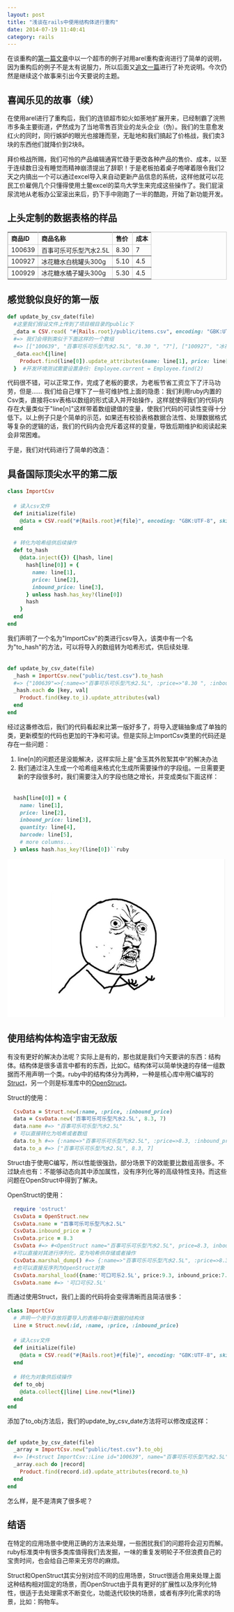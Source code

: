 ```yaml
---
layout: post
title: "浅谈在rails中使用结构体进行重构"
date: 2014-07-19 11:40:41
category: rails
---
```


在谈重构的[第一篇文章](/use-arel-to-refactor-your-sql)中以一个超市的例子对用arel重构查询进行了简单的说明，因为重构后的例子不是太有说服力，所以后面又[追文一篇](/intro-of-orderquery-class)进行了补充说明。今次仍然是继续这个故事来引出今天要说的主题。

## 喜闻乐见的故事（续）

在使用arel进行了重构后，我们的连锁超市如火如荼地扩展开来，已经制霸了浣熊市多条主要街道，俨然成为了当地零售百货业的龙头企业（伪）。我们的生意愈发红火的同时，同行嫉妒的眼光也接踵而至，无耻地和我们搞起了价格战，我们卖3块的东西他们就降价到2块8。

拜价格战所赐，我们可怜的产品编辑通宵忙碌于更改各种产品的售价、成本，以至于连续数日没有睡觉而精神崩溃提出了辞职！于是老板拍着桌子咆哮着限令我们2天之内搞出一个可以通过excel导入来自动更新产品信息的系统，这样他就可以花民工价雇佣几个只懂得使用土鳖excel的菜鸟大学生来完成这些操作了。我们屁滚尿流地从老板办公室滚出来后，扔下手中刚跑了一半的酷跑，开始了新功能开发。

## 上头定制的数据表格的样品

<table style="border-collapse: collapse" bordercolor="#ccc" cellspacing="0" cellpadding="4" width="100%" align="center" border="1
">
  <thead>
    <tr class="header">
      <th align="left">商品ID</th>
      <th align="left">商品名称</th>
      <th align="left">售价</th>
      <th align="left">成本</th>
    </tr>
  </thead>
  <tbody>
    <tr class="odd">
      <td align="left">100639</td>
      <td align="left">百事可乐可乐型汽水2.5L</td>
      <td align="left">8.30</td>
      <td align="left">7</td>
    </tr>
    <tr class="even">
      <td align="left">100927</td>
      <td align="left">冰花糖水白桃罐头300g</td>
      <td align="left">5.10</td>
      <td align="left">4.5</td>
    </tr>
    <tr class="odd">
      <td align="left">100929</td>
      <td align="left">冰花糖水橘子罐头300g</td>
      <td align="left">5.30</td>
      <td align="left">4.5</td>
    </tr>
  </tbody>
</table>


## 感觉貌似良好的第一版

```ruby
def update_by_csv_date(file)
  #这里我们假设文件上传到了项目根目录的public下
  _data = CSV.read( "#{Rails.root}/public/items.csv", encoding: "GBK:UTF-8", skip_lines: /^\p{Han}+/)
  #=> 我们会得到类似于下面这样的一个数组
  #=> [["100639", "百事可乐可乐型汽水2.5L", "8.30 ", "7"], ["100927", "冰花糖水白桃罐头300g", "5.10 ", "4.5"], ["100929", "冰花糖水橘子罐头300g", "5.30 ", "4.5"]]
  _data.each{|line|
    Product.find(line[0]).update_attributes(name: line[1], price: line[2], inbound_price: line[3])
  }  #开发环境测试需要设置身份: Employee.current = Employee.find(2)

```

代码很不错，可以正常工作，完成了老板的要求，为老板节省工资立下了汗马功劳，但是……
我们给自己埋下了一些可维护性上面的隐患：我们利用ruby内置的Csv类，直接将csv表格以数组的形式读入并开始操作，这样就使得我们的代码内存在大量类似于"line[n]"这样带着数组键值的变量，使我们代码的可读性变得十分低下。以上例子只是个简单的示范，如果还有校验表格数据合法性、处理数据格式等复杂的逻辑的话，我们的代码内会充斥着这样的变量，导致后期维护和阅读起来会非常困难。

于是，我们对代码进行了简单的改造：

## 具备国际顶尖水平的第二版

```ruby
class ImportCsv

  # 读入csv文件
  def initialize(file)
    @data = CSV.read("#{Rails.root}#{file}", encoding: "GBK:UTF-8", skip_lines: /^\p{Han}+/)
  end

  # 转化为哈希组供后续操作
  def to_hash
    @data.inject({}) {|hash, line|
      hash[line[0]] = {
        name: line[1],
        price: line[2],
        inbound_price: line[3],
      } unless hash.has_key?(line[0])
      hash
    }
  end
end

```

我们声明了一个名为"ImportCsv"的类进行csv导入，该类中有一个名为"to_hash"的方法，可以将导入的数组转为哈希形式，供后续处理.

```ruby

def update_by_csv_date(file)
  _hash = ImportCsv.new("public/test.csv").to_hash
  #=> {"100639"=>{:name=>"百事可乐可乐型汽水2.5L", :price=>"8.30 ", :inbound_price=>"7"}, "100927"=>{:name=>"冰花糖水白桃罐头300g", :price=>"5.10 ", :inbound_price=>"4.5"}, "100929"=>{:name=>"冰花糖水橘子罐头300g", :price=>"5.30 ", :inbound_price=>"4.5"}}
  _hash.each do |key, val|
    Product.find(key.to_i).update_attributes(val)
  end
end

```

经过这番修改后，我们的代码看起来比第一版好多了，将导入逻辑抽象成了单独的类，更新模型的代码也更加的干净和可读。但是实际上ImportCsv类里的代码还是存在一些问题：

1. line[n]的问题还是没能解决，这样实际上是“金玉其外败絮其中”的解决办法
2. 我们通过注入生成一个哈希组来格式化生成所需要操作的字段组。一旦需要更新的字段很多时，我们需要注入的字段也随之增长，并变成类似下面这样：

```ruby

  hash[line[0]] = {
    name: line[1],
    price: line[2],
    inbound_price: line[3],
    quantity: line[4],
    barcode: line[5],
    # more columns...
  } unless hash.has_key?(line[0])``ruby

```

![](../images/gomad.jpg)


## 使用结构体构造宇宙无敌版

有没有更好的解决办法呢？实际上是有的，那也就是我们今天要讲的东西：结构体。结构体是很多语言中都有的东西，比如C。结构体可以简单快速的存储一组数据而不用声明一个类。ruby中的结构体分为两种，一种是核心库中用C编写的[Struct](http://www.ruby-doc.org/core-2.1.2/Struct.html)，另一个则是标准库中的[OpenStruct](http://www.ruby-doc.org/stdlib-2.1.2/libdoc/ostruct/rdoc/OpenStruct.html)。

Struct的使用：

```ruby
  CsvData = Struct.new(:name, :price, :inbound_price)
  data = CsvData.new('百事可乐可乐型汽水2.5L', 8.3, 7)
  data.name #=> "百事可乐可乐型汽水2.5L"
  # 可以直接转化为哈希或者数组
  data.to_h #=> {:name=>"百事可乐可乐型汽水2.5L", :price=>8.3, :inbound_price=>7}
  data.to_a #=> ["百事可乐可乐型汽水2.5L", 8.3, 7]
```
Struct由于使用C编写，所以性能很强劲，部分场景下的效能要比数组高很多。不过缺点也有：不能够动态向其中添加属性，没有序列化等的高级特性支持。而这些问题在OpenStruct中得到了解决。

OpenStruct的使用：

```ruby
  require 'ostruct'
  CsvData = OpenStruct.new
  CsvData.name = "百事可乐可乐型汽水2.5L"
  CsvData.inbound_price = 7
  CsvData.price = 8.3
  CsvData #=> #<OpenStruct name="百事可乐可乐型汽水2.5L", price=8.3, inbound_price=7>
  #可以直接对其进行序列化，变为哈希供存储或者操作
  CsvData.marshal_dump() #=> {:name=>"百事可乐可乐型汽水2.5L", :price=>8.3, :inbound_price=>7}
  #也可以直接反序列为OpenStruct对象
  CsvData.marshal_load({name:'可口可乐2.5L', price:9.3, inbound_price:7.5})
  CsvData.name #=> '可口可乐2.5L'
```

而通过使用Struct，我们上面的代码将会变得清晰而且简洁很多：

```ruby
class ImportCsv
  # 声明一个用于存放将要导入的表格中每行数据的结构体
  Line = Struct.new(:id, :name, :price, :inbound_price)

  # 读入csv文件
  def initialize(file)
    @data = CSV.read("#{Rails.root}#{file}", encoding: "GBK:UTF-8", skip_lines: /^\p{Han}+/)
  end

  # 转化为对象供后续操作
  def to_obj
    @data.collect{|line| Line.new(*line)}
  end
end

```

添加了to_obj方法后，我们的update_by_csv_date方法将可以修改成这样：

```ruby

def update_by_csv_date(file)
  _array = ImportCsv.new("public/test.csv").to_obj
  #=> [#<struct ImportCsv::Line id="100639", name="百事可乐可乐型汽水2.5L", price="8.30 ", inbound_price="7">, #<struct ImportCsv::Line id="100927", name="冰花糖水白桃罐头300g", price="5.10 ", inbound_price="4.5">, #<struct ImportCsv::Line id="100929", name="冰花糖水橘子罐头300g", price="5.30 ", inbound_price="4.5">]
  _array.each do |record|
    Product.find(record.id).update_attributes(record.to_h)
  end
end

```

怎么样，是不是清爽了很多呢？

## 结语

在特定的应用场景中使用正确的方法来处理，一些困扰我们的问题将会迎刃而解。ruby标准类中有很多类库值得我们去发掘，一味的重复发明轮子不但浪费自己的宝贵时间，也会给自己带来无穷尽的麻烦。

Struct和OpenStruct其实分别对应不同的应用场景，Struct很适合用来处理上面这种结构相对固定的场景，而OpenStruct由于具有更好的扩展性以及序列化特性，很适于去处理需求不断变化，功能迭代较快的场景，或者有序列化需求的场景，比如：购物车。

